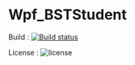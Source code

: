 # Wpf_BSTStudent
Build : [![Build status](https://ci.appveyor.com/api/projects/status/qfvh2q67enlpb3ei?svg=true)](https://ci.appveyor.com/project/trungngotdt/wpf-bststudent)

License :
![license](https://img.shields.io/github/license/trungngotdt/Wpf_BSTStudent.svg)
